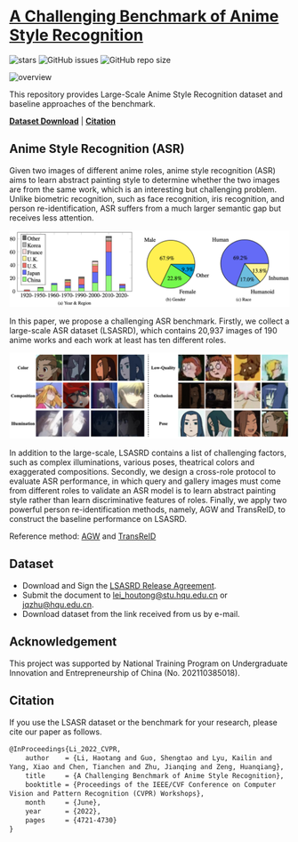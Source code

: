 # [A Challenging Benchmark of Anime Style Recognition](https://arxiv.org/abs/2204.14034v1)

![stars](https://img.shields.io/github/stars/nkjcqvcpi/ASR.svg?style=flat)
![GitHub issues](https://img.shields.io/github/issues/nkjcqvcpi/ASR.svg)
![GitHub repo size](https://img.shields.io/github/repo-size/nkjcqvcpi/ASR.svg)

<img src="../figs/test_tSNE.png" alt="overview" style="zoom:100%;" />


This repository provides Large-Scale Anime Style Recognition dataset and baseline approaches of the benchmark.

[**Dataset Download**](#Dataset)  |  [**Citation**](#Citation) 

## Anime Style Recognition (ASR)
Given two images of different anime roles, anime style recognition (ASR) aims to learn abstract painting style to 
determine whether the two images are from the same work, which is an interesting but challenging problem. Unlike 
biometric recognition, such as face recognition, iris recognition, and person re-identification, ASR suffers from a much 
larger semantic gap but receives less attention. 

<img src="../figs/stats.png" alt="challenge" style="zoom:100%;" />

In this paper, we propose a challenging ASR benchmark. Firstly, we 
collect a large-scale ASR dataset (LSASRD), which contains 20,937 images of 190 anime works and each work at least has 
ten different roles. 

<img src="../figs/challenges.png" alt="challenge" style="zoom:100%;" />

In addition to the large-scale, LSASRD contains a list of challenging factors, such as complex 
illuminations, various poses, theatrical colors and exaggerated compositions. Secondly, we design a cross-role protocol 
to evaluate ASR performance, in which query and gallery images must come from different roles to validate an ASR model 
is to learn abstract painting style rather than learn discriminative features of roles. Finally, we apply two powerful 
person re-identification methods, namely, AGW and TransReID, to construct the baseline performance on LSASRD.

Reference method: [AGW](https://github.com/mangye16/ReID-Surveye) and [TransReID](https://github.com/damo-cv/TransReID)

## Dataset

[//]: # (If you are interested in ASR, you can download a subset of LSASRD here for a glance:)

[//]: # ()
[//]: # (- [BaiduDisk]&#40;&#41;, [GoogleDrive]&#40;&#41;.)

[//]: # ()
[//]: # (**If you want the whole dataset, you should follow the steps:**)

- Download and Sign the [LSASRD Release Agreement](LSASRD%20RELEASE%20AGREEMENT.pdf).
- Submit the document to [lei_houtong@stu.hqu.edu.cn]() or jqzhu@hqu.edu.cn.
- Download dataset from the link received from us by e-mail.

## Acknowledgement

This project was supported by National Training Program on Undergraduate Innovation and Entrepreneurship of China (No. 202110385018).

## Citation

If you use the LSASR dataset or the benchmark for your research, please cite our paper as follows.

```
@InProceedings{Li_2022_CVPR,
    author    = {Li, Haotang and Guo, Shengtao and Lyu, Kailin and Yang, Xiao and Chen, Tianchen and Zhu, Jianqing and Zeng, Huanqiang},
    title     = {A Challenging Benchmark of Anime Style Recognition},
    booktitle = {Proceedings of the IEEE/CVF Conference on Computer Vision and Pattern Recognition (CVPR) Workshops},
    month     = {June},
    year      = {2022},
    pages     = {4721-4730}
}
```